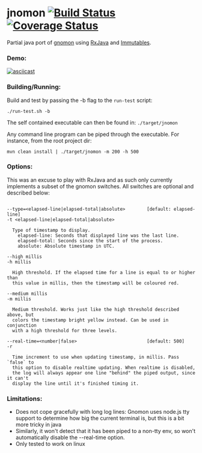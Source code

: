 # jnomon [![Build Status](https://api.travis-ci.org/plasma147/jnomon.svg?branch=master)](https://travis-ci.org/plasma147/jnomon) [![Coverage Status](https://coveralls.io/repos/github/plasma147/jnomon/badge.svg?branch=master)](https://coveralls.io/github/plasma147/jnomon?branch=master)

Partial java port of [gnomon](https://github.com/paypal/gnomon) using [RxJava](https://github.com/ReactiveX/RxJava) and [Immutables](http://immutables.github.io/).

### Demo: 

[![asciicast](https://asciinema.org/a/0o66a91aifh4fhlvhph2n0w7a.png)](https://asciinema.org/a/0o66a91aifh4fhlvhph2n0w7a)

### Building/Running:

Build and test by passing the -b flag to the `run-test` script:

  `./run-test.sh -b`

The self contained executable can then be found in: `./target/jnomon`

Any command line program can be piped through the executable. For instance, from the root project dir:

  `mvn clean install | ./target/jnomon -m 200 -h 500`

### Options:

This was an excuse to play with RxJava and as such only currently implements a subset of the gnomon switches. 
All switches are optional and described below:

```

--type=<elapsed-line|elapsed-total|absolute>        [default: elapsed-line]
-t <elapsed-line|elapsed-total|absolute>

  Type of timestamp to display.
    elapsed-line: Seconds that displayed line was the last line.
    elapsed-total: Seconds since the start of the process.
    absolute: Absolute timestamp in UTC.

--high millis
-h millis

  High threshold. If the elapsed time for a line is equal to or higher than
  this value in millis, then the timestamp will be coloured red.

--medium millis
-m millis

  Medium threshold. Works just like the high threshold described above, but
  colors the timestamp bright yellow instead. Can be used in conjunction
  with a high threshold for three levels.

--real-time=<number|false>                          [default: 500]
-r

  Time increment to use when updating timestamp, in millis. Pass `false` to
  this option to disable realtime updating. When realtime is disabled,
  the log will always appear one line "behind" the piped output, since it can't
  display the line until it's finished timing it.
```

### Limitations:

 * Does not cope gracefully with long log lines: Gnomon uses node.js tty support to determine how big the current terminal is, but this is a bit more tricky in java
 * Similarly, it won't detect that it has been piped to a non-tty env, so won't automatically disable the --real-time option. 
 * Only tested to work on linux
